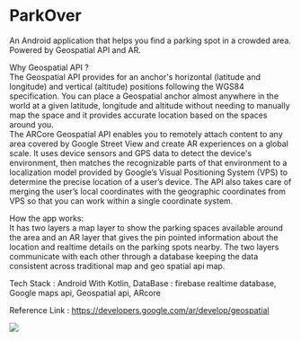 # ParkOver
An Android application that helps you find a parking spot in a crowded area. Powered by Geospatial API and AR.

Why Geospatial API ?  
The Geospatial API provides for an anchor's horizontal (latitude and longitude) and vertical (altitude) positions following the WGS84 specification. You can place a Geospatial anchor almost anywhere in the world at a given latitude, longitude and altitude without needing to manually map the space and it provides accurate location based on the spaces around you.   
The ARCore Geospatial API enables you to remotely attach content to any area covered by Google Street View and create AR experiences on a global scale. It uses device sensors and GPS data to detect the device's environment, then matches the recognizable parts of that environment to a localization model provided by Google’s Visual Positioning System (VPS) to determine the precise location of a user’s device. The API also takes care of merging the user’s local coordinates with the geographic coordinates from VPS so that you can work within a single coordinate system.

How the app works:  
It has two layers a map layer to show the parking spaces available around the area and an AR layer that gives the pin pointed information about the location and realtime details on the parking spots nearby. The two layers communicate with each other through a database keeping the data consistent across traditional map and geo spatial api map.   

Tech Stack :  Android With Kotlin,  DataBase : firebase realtime database, Google maps api, Geospatial api, ARcore   

Reference Link : 
https://developers.google.com/ar/develop/geospatial  

![](https://redirector.gvt1.com/edgedl/arcore/geospatial.gif)



